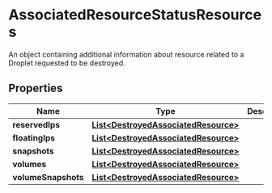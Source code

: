 

# AssociatedResourceStatusResources

An object containing additional information about resource related to a Droplet requested to be destroyed.

## Properties

| Name | Type | Description | Notes |
|------------ | ------------- | ------------- | -------------|
|**reservedIps** | [**List&lt;DestroyedAssociatedResource&gt;**](DestroyedAssociatedResource.md) |  |  [optional] |
|**floatingIps** | [**List&lt;DestroyedAssociatedResource&gt;**](DestroyedAssociatedResource.md) |  |  [optional] |
|**snapshots** | [**List&lt;DestroyedAssociatedResource&gt;**](DestroyedAssociatedResource.md) |  |  [optional] |
|**volumes** | [**List&lt;DestroyedAssociatedResource&gt;**](DestroyedAssociatedResource.md) |  |  [optional] |
|**volumeSnapshots** | [**List&lt;DestroyedAssociatedResource&gt;**](DestroyedAssociatedResource.md) |  |  [optional] |




